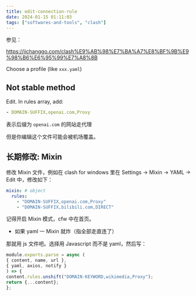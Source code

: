 ```yaml
---
title: edit-connection-rule
date: 2024-01-15 01:11:03
tags: ["softwares-and-tools", "clash"]
---
```

参见：

https://jichanggo.com/clash%E9%AB%98%E7%BA%A7%E8%BF%9B%E9%98%B6%E6%95%99%E7%A8%8B

Choose a profile (like `xxx.yaml`)

## Not stable method

Edit. In rules array, add:

```yaml
- DOMAIN-SUFFIX,openai.com,Proxy
```

表示后缀为 `openai.com` 的网站走代理

但是你编辑这个文件可能会被机场覆盖。

## 长期修改: Mixin

修改 Mixin 文件，例如在 clash for windows 里在 Settings -> Mixin -> YAML -> Edit 中，修改如下：

```yml
mixin: # object
  rules:
    - "DOMAIN-SUFFIX,openai.com,Proxy"
    - "DOMAIN-SUFFIX,bilibili.com,DIRECT"
```

记得开启 Mixin 模式，cfw 中在首页。

- 如果 yaml 一 Mixin 就炸（指全部走直连了）

那就用 js 文件吧。选择用 Javascript 而不是 yaml，然后写：

```js
module.exports.parse = async (
{ content, name, url },
{ yaml, axios, notify }
) => {
content.rules.unshift("DOMAIN-KEYWORD,wikimedia,Proxy");
return {...content};
};
```

